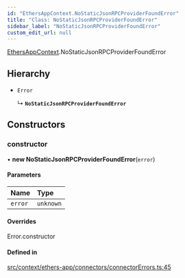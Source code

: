 ```yaml
---
id: "EthersAppContext.NoStaticJsonRPCProviderFoundError"
title: "Class: NoStaticJsonRPCProviderFoundError"
sidebar_label: "NoStaticJsonRPCProviderFoundError"
custom_edit_url: null
---
```


[EthersAppContext](../modules/EthersAppContext.md).NoStaticJsonRPCProviderFoundError

## Hierarchy

- `Error`

  ↳ **`NoStaticJsonRPCProviderFoundError`**

## Constructors

### constructor

• **new NoStaticJsonRPCProviderFoundError**(`error`)

#### Parameters

| Name | Type |
| :------ | :------ |
| `error` | `unknown` |

#### Overrides

Error.constructor

#### Defined in

[src/context/ethers-app/connectors/connectorErrors.ts:45](https://github.com/scaffold-eth/eth-hooks/blob/d4c4958/packages/eth-hooks/src/context/ethers-app/connectors/connectorErrors.ts#L45)
